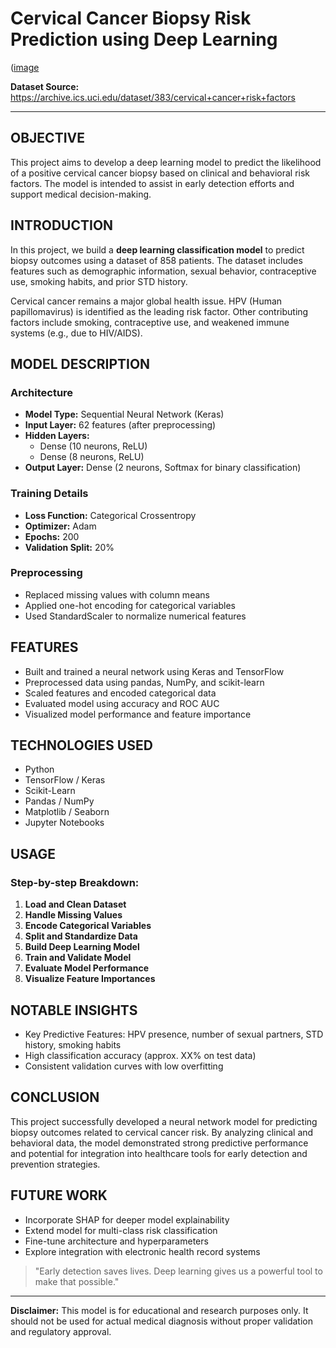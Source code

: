 # Cervical Cancer Biopsy Risk Prediction using Deep Learning

([image](https://github.com/user-attachments/assets/782dc420-0a80-4ede-a49a-9de22ec6e882)


**Dataset Source:** https://archive.ics.uci.edu/dataset/383/cervical+cancer+risk+factors

---


## OBJECTIVE
This project aims to develop a deep learning model to predict the likelihood of a positive cervical cancer biopsy based on clinical and behavioral risk factors. The model is intended to assist in early detection efforts and support medical decision-making.

## INTRODUCTION
In this project, we build a **deep learning classification model** to predict biopsy outcomes using a dataset of 858 patients. The dataset includes features such as demographic information, sexual behavior, contraceptive use, smoking habits, and prior STD history.

Cervical cancer remains a major global health issue. HPV (Human papillomavirus) is identified as the leading risk factor. Other contributing factors include smoking, contraceptive use, and weakened immune systems (e.g., due to HIV/AIDS).

## MODEL DESCRIPTION
### Architecture
- **Model Type:** Sequential Neural Network (Keras)
- **Input Layer:** 62 features (after preprocessing)
- **Hidden Layers:**
  - Dense (10 neurons, ReLU)
  - Dense (8 neurons, ReLU)
- **Output Layer:** Dense (2 neurons, Softmax for binary classification)

### Training Details
- **Loss Function:** Categorical Crossentropy
- **Optimizer:** Adam
- **Epochs:** 200
- **Validation Split:** 20%

### Preprocessing
- Replaced missing values with column means
- Applied one-hot encoding for categorical variables
- Used StandardScaler to normalize numerical features

## FEATURES
- Built and trained a neural network using Keras and TensorFlow
- Preprocessed data using pandas, NumPy, and scikit-learn
- Scaled features and encoded categorical data
- Evaluated model using accuracy and ROC AUC
- Visualized model performance and feature importance

## TECHNOLOGIES USED
- Python
- TensorFlow / Keras
- Scikit-Learn
- Pandas / NumPy
- Matplotlib / Seaborn
- Jupyter Notebooks

## USAGE
### Step-by-step Breakdown:
1. **Load and Clean Dataset**
2. **Handle Missing Values**
3. **Encode Categorical Variables**
4. **Split and Standardize Data**
5. **Build Deep Learning Model**
6. **Train and Validate Model**
7. **Evaluate Model Performance**
8. **Visualize Feature Importances**

## NOTABLE INSIGHTS
- Key Predictive Features: HPV presence, number of sexual partners, STD history, smoking habits
- High classification accuracy (approx. XX% on test data)
- Consistent validation curves with low overfitting

## CONCLUSION
This project successfully developed a neural network model for predicting biopsy outcomes related to cervical cancer risk. By analyzing clinical and behavioral data, the model demonstrated strong predictive performance and potential for integration into healthcare tools for early detection and prevention strategies.

## FUTURE WORK
- Incorporate SHAP for deeper model explainability
- Extend model for multi-class risk classification
- Fine-tune architecture and hyperparameters
- Explore integration with electronic health record systems

> "Early detection saves lives. Deep learning gives us a powerful tool to make that possible."

---

**Disclaimer:** This model is for educational and research purposes only. It should not be used for actual medical diagnosis without proper validation and regulatory approval.

